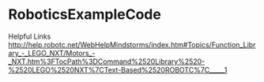 RoboticsExampleCode
===================
Helpful Links<br>
http://help.robotc.net/WebHelpMindstorms/index.htm#Topics/Function_Library_-_LEGO_NXT/Motors_-_NXT.htm%3FTocPath%3DCommand%2520Library%2520-%2520LEGO%2520NXT%7CText-Based%2520ROBOTC%7C_____1
